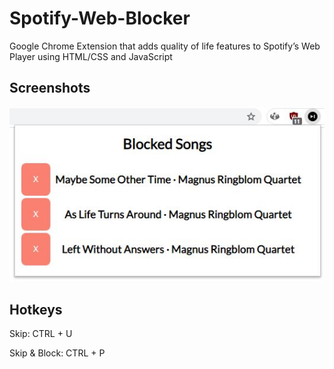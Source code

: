 # Spotify-Web-Blocker
Google Chrome Extension that adds quality of life features to Spotify’s Web Player using HTML/CSS and JavaScript

## Screenshots

![](images/sc.JPG)

## Hotkeys

Skip: CTRL + U

Skip & Block: CTRL + P
